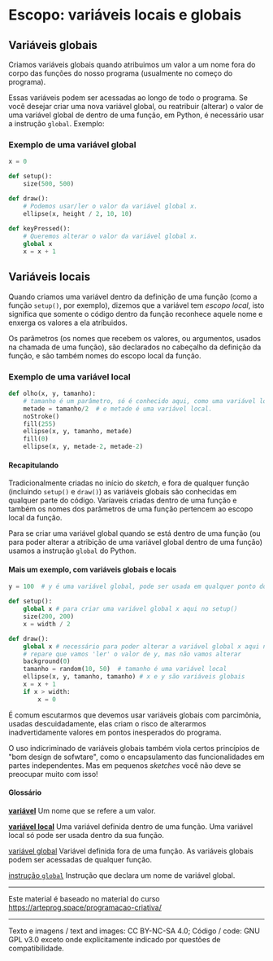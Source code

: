 # Escopo: variáveis locais e globais

## Variáveis globais

Criamos variáveis globais quando  atribuimos um valor a um nome fora do corpo das funções do nosso programa (usualmente no começo do programa). 

Essas variáveis podem ser acessadas ao longo de todo o programa. Se você desejar criar uma nova variável global, ou reatribuir (alterar) o valor de uma variável global de dentro de uma função, em Python, é necessário usar a instrução `global`. Exemplo:

### Exemplo de uma variável global

```Python
x = 0

def setup():
    size(500, 500)

def draw():
    # Podemos usar/ler o valor da variável global x.
    ellipse(x, height / 2, 10, 10)
    
def keyPressed():
    # Queremos alterar o valor da variável global x. 
    global x 
    x = x + 1
```

## Variáveis locais

Quando criamos uma variável dentro da definição de uma função (como a função `setup()`, por exemplo), dizemos que a variável tem *escopo local*, isto significa que somente o código dentro da função reconhece aquele nome e enxerga os valores a ela atríbuidos.

Os parâmetros (os nomes que recebem os valores, ou argumentos, usados na chamada de uma função), são declarados no cabeçalho da definição da função, e são também nomes do escopo local da função.

### Exemplo de uma variável local

```python
def olho(x, y, tamanho):
    # tamanho é um parâmetro, só é conhecido aqui, como uma variável local.
    metade = tamanho/2  # e metade é uma variável local.
    noStroke()
    fill(255)
    ellipse(x, y, tamanho, metade)
    fill(0)
    ellipse(x, y, metade-2, metade-2)
```

#### Recapitulando

Tradicionalmente criadas no início do *sketch*, e fora de qualquer função (incluindo `setup()` e `draw()`) as variáveis globais são conhecidas em qualquer parte do código. Varíaveis criadas dentro de uma função e também os nomes dos parâmetros de uma função pertencem ao escopo local da função.

Para se criar uma variável global quando se está dentro de uma função (ou para poder alterar a atribição de uma variável global dentro de uma função) usamos a instrução `global` do Python.

#### Mais um exemplo, com variáveis globais e locais

```Python
y = 100  # y é uma variável global, pode ser usada em qualquer ponto do programa.

def setup():
    global x # para criar uma variável global x aqui no setup()
    size(200, 200)
    x = width / 2

def draw():
    global x # necessário para poder alterar a variável global x aqui no draw()
    # repare que vamos 'ler' o valor de y, mas não vamos alterar
    background(0)
    tamanho = random(10, 50)  # tamanho é uma variável local
    ellipse(x, y, tamanho, tamanho) # x e y são variáveis globais
    x = x + 1
    if x > width:
        x = 0
```

É comum escutarmos que devemos usar variáveis globais com parcimônia, usadas descuidadamente, elas criam o risco de alterarmos  inadvertidamente valores em pontos inesperados do programa.

O uso indicriminado de variáveis globais também viola certos princípios de "bom design de sofwtare", como o encapsulamento das funcionalidades em partes independentes. Mas em pequenos *sketches* você não deve se preocupar muito com isso!

#### Glossário

[**variável**](https://penseallen.github.io/PensePython2e/02-vars-expr-instr.html#termo:variável) Um nome que se refere a um valor.

[**variável local**](https://penseallen.github.io/PensePython2e/03-funcoes.html#termo:variável%20local) Uma variável definida dentro de uma função. Uma variável local só pode ser usada dentro da sua função.

[variável global](https://penseallen.github.io/PensePython2e/11-dicionarios.html#termo:variável%20global) Variável definida fora de uma função. As variáveis globais podem ser acessadas de qualquer função.

[instrução `global`](https://penseallen.github.io/PensePython2e/11-dicionarios.html#termo:instrução%20global) Instrução que declara um nome de variável global.

---
Este material é baseado no material do curso https://arteprog.space/programacao-criativa/

---
Texto e imagens / text and images: CC BY-NC-SA 4.0; Código / code: GNU GPL v3.0 exceto onde explicitamente indicado por questões de compatibilidade.
